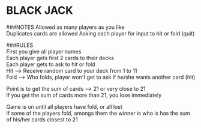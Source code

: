 # BLACK JACK  
###NOTES
Allowed as many players as you like  
Duplicates cards are allowed 
Asking each player for input to hit or fold (quit)  

###RULES  
First you give all player names  
Each player gets first 2 cards to their decks  
Each player gets to ask to hit or fold  
Hit --> Receive random card to your deck from 1 to 11  
Fold --> Who folds, player won't get to ask if he/she wants another card (hit)  

Point is to get the sum of cards --> 21 or very close to 21  
If you get the sum of cards more than 21, you lose immediately  

Game is on until all players have fold, or all lost  
If some of the players fold, amongs them the winner is who is has the sum of his/her cards closest to 21  





